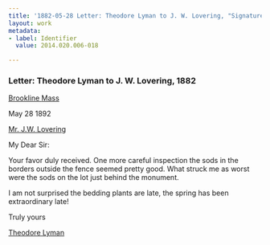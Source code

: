 ```yaml
---
title: '1882-05-28 Letter: Theodore Lyman to J. W. Lovering, "Signature," sod, 2014.020.006-018'
layout: work
metadata:
- label: Identifier
  value: 2014.020.006-018

---
```

<div class="pages">
<div id="page-1484755">
<h3><a name="page-1484755">Letter: Theodore Lyman to J. W. Lovering, 1882</a></h3>
<div class="page-content">
<p><a href='/pages/subjects/60389' title='Brookline, MA'>Brookline<span class='line-break'> </span>Mass</a></p>
<p><date when='1892-05-28'>May 28 1892</date></p>
<p><a href='/pages/subjects/58078' title='Lovering, James W.'>Mr. J.W. Lovering</a></p>
<p>My Dear Sir:</p>
<p>Your favor duly<span class='line-break'> </span>received.  One more careful<span class='line-break'> </span>inspection the sods in the<span class='line-break'> </span>borders outside the fence<span class='line-break'> </span>seemed pretty good.  What<span class='line-break'> </span>struck me as worst were the<span class='line-break'> </span>sods on the lot just behind<span class='line-break'> </span>the monument.</p>
<p>I am not surprised <span class='line-break'> </span>the bedding plants are late,<span class='line-break'> </span>the spring has been extraor<span class='line-break'></span>dinary late!</p>
<p>Truly yours</p>
<p><a href='/pages/subjects/55013' title='Lyman, Theodore'>Theodore Lyman</a></p>
</div>
</div>
<br />
</div>
